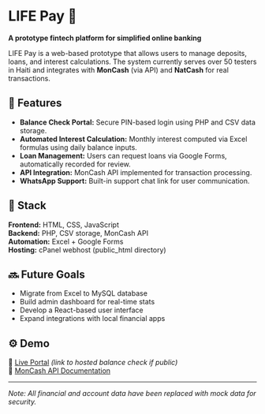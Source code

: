 # LIFE Pay 💸  
**A prototype fintech platform for simplified online banking**

LIFE Pay is a web-based prototype that allows users to manage deposits, loans, and interest calculations. The system currently serves over 50 testers in Haiti and integrates with **MonCash** (via API) and **NatCash** for real transactions.  

## 🧩 Features
- **Balance Check Portal:** Secure PIN-based login using PHP and CSV data storage.
- **Automated Interest Calculation:** Monthly interest computed via Excel formulas using daily balance inputs.
- **Loan Management:** Users can request loans via Google Forms, automatically recorded for review.
- **API Integration:** MonCash API implemented for transaction processing.
- **WhatsApp Support:** Built-in support chat link for user communication.

## 🧠 Stack
**Frontend:** HTML, CSS, JavaScript  
**Backend:** PHP, CSV storage, MonCash API  
**Automation:** Excel + Google Forms  
**Hosting:** cPanel webhost (public_html directory)

## 🔜 Future Goals
- Migrate from Excel to MySQL database
- Build admin dashboard for real-time stats
- Develop a React-based user interface
- Expand integrations with local financial apps

## ⚙️ Demo
🔗 [Live Portal](lbhaiti.com/balance) *(link to hosted balance check if public)*  
🧾 [MonCash API Documentation]((https://sandbox.moncashbutton.digicelgroup.com/Moncash-business/resources/doc/RestAPI_MonCash_doc.pdf))

---

*Note: All financial and account data have been replaced with mock data for security.*
